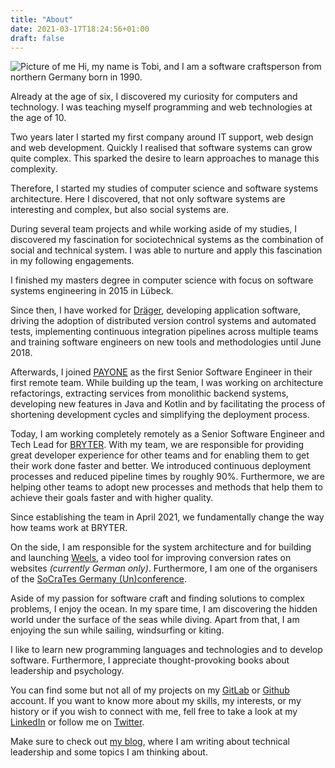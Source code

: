 ```yaml
---
title: "About"
date: 2021-03-17T18:24:56+01:00
draft: false
---
```


![Picture of me](/images/about-profile.jpg#floatright)
Hi, my name is Tobi, and I am a software craftsperson from northern Germany born in 1990.

Already at the age of six, I discovered my curiosity for computers and technology. I was teaching myself programming and web technologies at the age of 10.

Two years later I started my first company around IT support, web design and web development. Quickly I realised that software systems can grow quite complex. This sparked the desire to learn approaches to manage this complexity.

Therefore, I started my studies of computer science and software systems architecture. Here I discovered, that not only software systems are interesting and complex, but also social systems are.

During several team projects and while working aside of my studies, I discovered my fascination for sociotechnical systems as the combination of social and technical system. I was able to nurture and apply this fascination in my following engagements.

I finished my masters degree in computer science with focus on software systems engineering in 2015 in Lübeck.

Since then, I have worked for [Dräger](https://www.draeger.com/), developing application software, driving the adoption of distributed version control systems and automated tests, implementing continuous integration pipelines across multiple teams and training software engineers on new tools and methodologies until June 2018.

Afterwards, I joined [PAYONE](https://www.payone.com/) as the first Senior Software Engineer in their first remote team. While building up the team, I was working on architecture refactorings, extracting services from monolithic backend systems, developing new features in Java and Kotlin and by facilitating the process of shortening development cycles and simplifying the deployment process.

Today, I am working completely remotely as a Senior Software Engineer and Tech Lead for [BRYTER](http://bryter.com/). With my team, we are responsible for providing great developer experience for other teams and for enabling them to get their work done faster and better. We introduced continuous deployment processes and reduced pipeline times by roughly 90%. Furthermore, we are helping other teams to adopt new processes and methods that help them to achieve their goals faster and with higher quality.

Since establishing the team in April 2021, we fundamentally change the way how teams work at BRYTER.

On the side, I am responsible for the system architecture and for building and launching [Weels](https://weels.site/), a video tool for improving conversion rates on websites _(currently German only)_. Furthermore, I am one of the organisers of the [SoCraTes Germany (Un)conference](https://www.socrates-conference.de/).

Aside of my passion for software craft and finding solutions to complex problems, I enjoy the ocean. In my spare time, I am discovering the hidden world under the surface of the seas while diving. Apart from that, I am enjoying the sun while sailing, windsurfing or kiting. 

I like to learn new programming languages and technologies and to develop software. Furthermore, I appreciate thought-provoking books about leadership and psychology.

You can find some but not all of my projects on my [GitLab](https://gitlab.com/TobiasMende) or [Github](https://github.com/TobiasMende/) account. If you want to know more about my skills, my interests, or my history or if you wish to connect with me, fell free to take a look at my [LinkedIn](https://www.linkedin.com/in/tobiasmende/) or follow me on [Twitter](https://twitter.com/tobias_mende).

Make sure to check out [my blog](/blog), where I am writing about technical leadership and some topics I am thinking about. 
